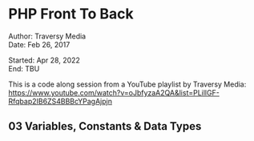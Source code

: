 # PHP Front To Back

Author: Traversy Media  
Date: Feb 26, 2017  

Started: Apr 28, 2022  
End: TBU  

This is a code along session from a YouTube playlist by Traversy Media:
https://www.youtube.com/watch?v=oJbfyzaA2QA&list=PLillGF-Rfqbap2IB6ZS4BBBcYPagAjpjn  

## 03 Variables, Constants & Data Types
